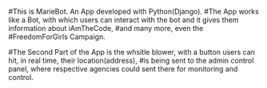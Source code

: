 #This is MarieBot. An App developed with Python(Django). 
#The App works like a Bot, with which users can interact with the bot and it gives them information about iAmTheCode,
#and many more, even the #FreedomForGirls Campaign.

#The Second Part of the App is the whsitle blower, with a button users can hit, in real time, their location(address),
#is being sent to the admin control panel, where respective agencies could sent there for monitoring and control.
